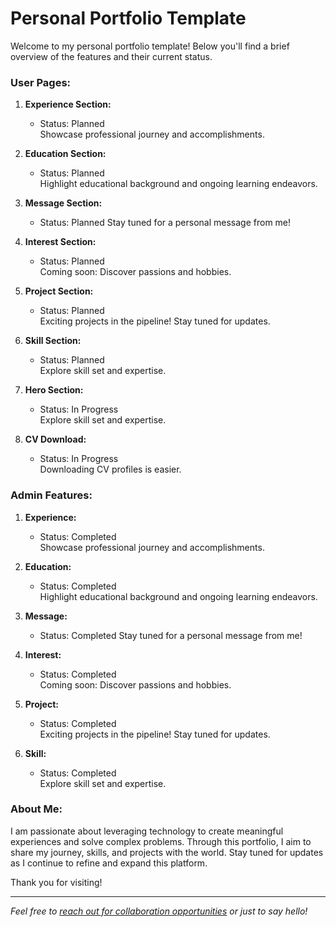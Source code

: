 # Personal Portfolio Template

Welcome to my personal portfolio template! Below you'll find a brief overview of the features and their current status.

### User Pages:
1. **Experience Section:**  
   - Status: Planned  
   Showcase professional journey and accomplishments.

2. **Education Section:**  
   - Status: Planned  
   Highlight educational background and ongoing learning endeavors.

3. **Message Section:**  
   - Status: Planned 
   Stay tuned for a personal message from me!

4. **Interest Section:**  
   - Status: Planned  
   Coming soon: Discover passions and hobbies.

5. **Project Section:**  
   - Status: Planned  
   Exciting projects in the pipeline! Stay tuned for updates.

6. **Skill Section:**  
   - Status: Planned  
   Explore skill set and expertise.

6. **Hero Section:**  
   - Status: In Progress  
   Explore skill set and expertise.

6. **CV Download:**  
   - Status: In Progress  
   Downloading CV profiles is easier.

### Admin Features:

1. **Experience:**  
   - Status: Completed  
   Showcase professional journey and accomplishments.

2. **Education:**  
   - Status: Completed  
   Highlight educational background and ongoing learning endeavors.

3. **Message:**  
   - Status: Completed 
   Stay tuned for a personal message from me!

4. **Interest:**  
   - Status: Completed  
   Coming soon: Discover passions and hobbies.

5. **Project:**  
   - Status: Completed  
   Exciting projects in the pipeline! Stay tuned for updates.

6. **Skill:**  
   - Status: Completed  
   Explore skill set and expertise.

### About Me:

I am passionate about leveraging technology to create meaningful experiences and solve complex problems. Through this portfolio, I aim to share my journey, skills, and projects with the world. Stay tuned for updates as I continue to refine and expand this platform.

Thank you for visiting!

---

*Feel free to [reach out for collaboration opportunities](mailto:skarluajitkas@gmail.com) or just to say hello!*
